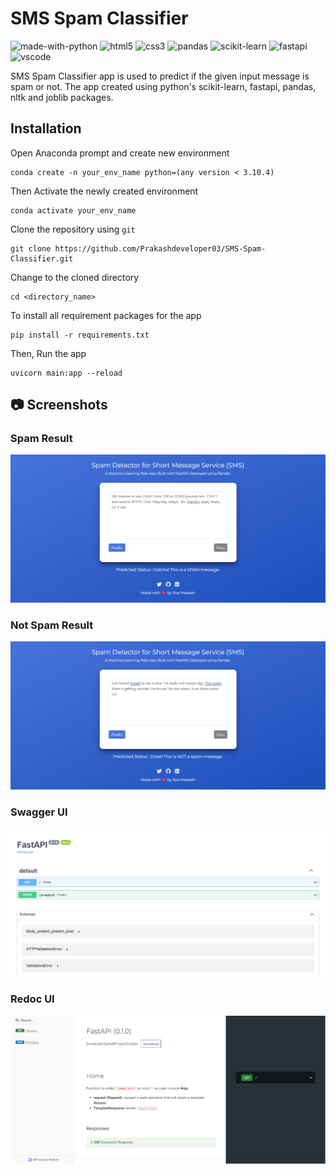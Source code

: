 # SMS Spam Classifier
![made-with-python](https://img.shields.io/badge/Made%20with-Python-0078D4.svg)
![html5](https://img.shields.io/badge/HTML5-E34F26?logo=html5&logoColor=white)
![css3](https://img.shields.io/badge/CSS3-1572B6?logo=css3&logoColor=white)
![pandas](https://img.shields.io/badge/Pandas-2C2D72?logo=pandas&logoColor=white)
![scikit-learn](https://img.shields.io/badge/Scikit_learn-0078D4?logo=scikit-learn&logoColor=white)
![fastapi](https://img.shields.io/badge/Fastapi-109989?logo=FASTAPI&logoColor=white)
![vscode](https://img.shields.io/badge/Visual_Studio_Code-0078D4?logo=visual%20studio%20code&logoColor=white)

SMS Spam Classifier app is used to predict if the given input message is spam or not. The app created using python's scikit-learn, fastapi, pandas, nltk and joblib packages.

## Installation
Open Anaconda prompt and create new environment
```
conda create -n your_env_name python=(any version < 3.10.4)
```
Then Activate the newly created environment
```
conda activate your_env_name
```
Clone the repository using `git`
```
git clone https://github.com/Prakashdeveloper03/SMS-Spam-Classifier.git
```
Change to the cloned directory
```
cd <directory_name>
```
To install all requirement packages for the app
```
pip install -r requirements.txt
```
Then, Run the app
```
uvicorn main:app --reload
```
## 📷 Screenshots
### Spam Result
![spam_image](markdown/spam.png)
### Not Spam Result
![not_spam_image](markdown/ham.png)
### Swagger UI
![swagger_image](markdown/docs.png)
### Redoc UI
![redoc_image](markdown/redoc.png)
